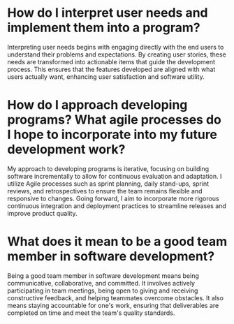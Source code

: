 # How do I interpret user needs and implement them into a program?

Interpreting user needs begins with engaging directly with the end users to understand their problems and expectations. By creating user stories, these needs are transformed into actionable items that guide the development process. This ensures that the features developed are aligned with what users actually want, enhancing user satisfaction and software utility.

# How do I approach developing programs? What agile processes do I hope to incorporate into my future development work?

My approach to developing programs is iterative, focusing on building software incrementally to allow for continuous evaluation and adaptation. I utilize Agile processes such as sprint planning, daily stand-ups, sprint reviews, and retrospectives to ensure the team remains flexible and responsive to changes. Going forward, I aim to incorporate more rigorous continuous integration and deployment practices to streamline releases and improve product quality.

# What does it mean to be a good team member in software development?

Being a good team member in software development means being communicative, collaborative, and committed. It involves actively participating in team meetings, being open to giving and receiving constructive feedback, and helping teammates overcome obstacles. It also means staying accountable for one's work, ensuring that deliverables are completed on time and meet the team's quality standards.
